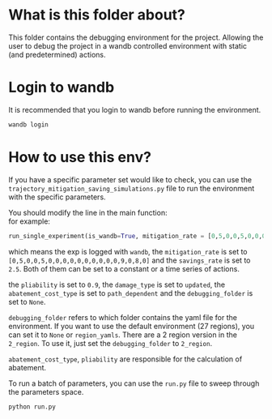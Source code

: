 # What is this folder about?  
This folder contains the debugging environment for the project. Allowing the user to debug the project in a wandb controlled environment with static (and predetermined) actions.  

# Login to wandb  
It is recommended that you login to wandb before running the environment.  
```bash
wandb login
```

# How to use this env?  
If you have a specific parameter set would like to check, you can use the `trajectory_mitigation_saving_simulations.py` file to run the environment with the specific parameters.  

You should modify the line in the main function:  
for example:  
```python
run_single_experiment(is_wandb=True, mitigation_rate = [0,5,0,0,5,0,0,0,0,0,0,0,0,0,0,9,0,8,0], savings_rate=2.5, pliability=0.9, damage_type="updated", abatement_cost_type="path_dependent", debugging_folder=None)
```
which means the exp is logged with `wandb`, the `mitigation_rate` is set to `[0,5,0,0,5,0,0,0,0,0,0,0,0,0,0,9,0,8,0]` and the `savings_rate` is set to `2.5`. Both of them can be set to a constant or a time series of actions.

the `pliability` is set to `0.9`, the `damage_type` is set to `updated`, the `abatement_cost_type` is set to `path_dependent` and the `debugging_folder` is set to `None`.  

`debugging_folder` refers to which folder contains the yaml file for the environment. If you want to use the default environment (27 regions), you can set it to `None` or `region_yamls`. There are a 2 region version in the `2_region`. To use it, just set the `debugging_folder` to `2_region`.

`abatement_cost_type`, `pliability` are responsible for the calculation of abatement.

To run a batch of parameters, you can use the `run.py` file to sweep through the parameters space.  
```python
python run.py
```